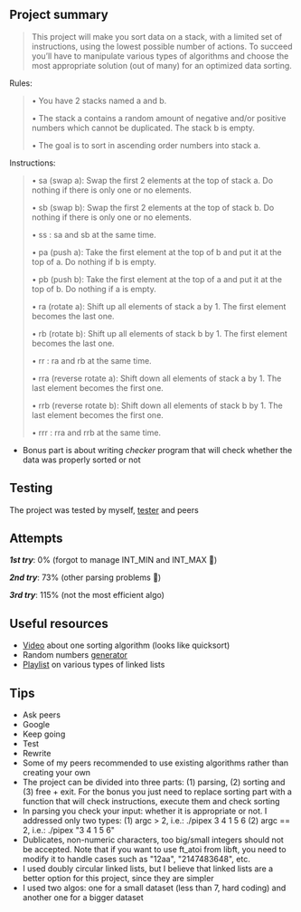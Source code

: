 ## **Project summary** 
> This project will make you sort data on a stack, with a limited set of instructions, using the lowest possible number of actions. To succeed you’ll have to manipulate various types of algorithms and choose the most appropriate solution (out of many) for an optimized data sorting.

Rules:
>• You have 2 stacks named a and b.
>
>• The stack a contains a random amount of negative and/or positive numbers which cannot be duplicated. The stack b is empty.
>
>• The goal is to sort in ascending order numbers into stack a.

Instructions:
>• sa (swap a): Swap the first 2 elements at the top of stack a. Do nothing if there is only one or no elements.
>
>• sb (swap b): Swap the first 2 elements at the top of stack b. Do nothing if there is only one or no elements.
>	
>• ss : sa and sb at the same time.
>	
>• pa (push a): Take the first element at the top of b and put it at the top of a. Do nothing if b is empty.
>	
>• pb (push b): Take the first element at the top of a and put it at the top of b. Do nothing if a is empty.
>	
>• ra (rotate a): Shift up all elements of stack a by 1. The first element becomes the last one.
>	
>• rb (rotate b): Shift up all elements of stack b by 1. The first element becomes the last one.
>	
>• rr : ra and rb at the same time.
>	
>• rra (reverse rotate a): Shift down all elements of stack a by 1. The last element becomes the first one.
>	
>• rrb (reverse rotate b): Shift down all elements of stack b by 1. The last element becomes the first one.
>	
>• rrr : rra and rrb at the same time.

* Bonus part is about writing _checker_ program that will check whether the data was properly sorted or not

## **Testing**
The project was tested by myself, [tester](https://github.com/LeoFu9487/push_swap_tester) and peers

## **Attempts**
**_1st try_**: 0% (forgot to manage INT_MIN and INT_MAX :full_moon_with_face:)

**_2nd try_**: 73% (other parsing problems :new_moon_with_face:)

**_3rd try_**: 115% (not the most efficient algo)

## **Useful resources**
* [Video](https://www.youtube.com/watch?v=7KW59UO55TQ) about one sorting algorithm (looks like quicksort)
* Random numbers [generator](https://www.calculatorsoup.com/calculators/statistics/random-number-generator.php)
* [Playlist](https://www.youtube.com/playlist?list=PLBlnK6fEyqRj9lld8sWIUNwlKfdUoPd1Y) on various types of linked lists


## **Tips**
* Ask peers
* Google
* Keep going
* Test
* Rewrite
* Some of my peers recommended to use existing algorithms rather than creating your own
* The project can be divided into three parts: (1) parsing, (2) sorting and (3) free + exit. For the bonus you just need to replace sorting part with a function that will check instructions, execute them and check sorting
* In parsing you check your input: whether it is appropriate or not. I addressed only two types: 
	(1) argc > 2, i.e.: ./pipex 3 4 1 5 6
	(2) argc == 2, i.e.: ./pipex "3 4 1 5 6"
* Dublicates, non-numeric characters, too big/small integers should not be accepted. Note that if you want to use ft_atoi from libft, you need to modify it to handle cases such as "12aa", "2147483648", etc.
* I used doubly circular linked lists, but I believe that linked lists are a better option for this project, since they are simpler
* I used two algos: one for a small dataset (less than 7, hard coding) and another one for a bigger dataset
